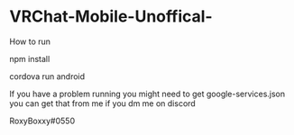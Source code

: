 # VRChat-Mobile-Unoffical-

How to run

npm install

cordova run android

If you have a problem running you might need to get google-services.json you can get that from me if you dm me on discord

RoxyBoxxy#0550
